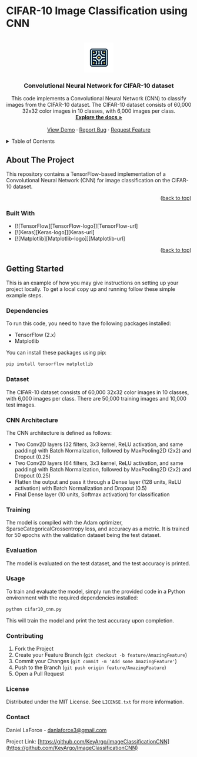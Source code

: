 # CIFAR-10 Image Classification using CNN

<!-- PROJECT LOGO -->
<br />
<div align="center">
  <a href="https://github.com/KeyArgo/ImageClassificationCNN">
    <img src="images/logo.png" alt="Logo" width="80" height="80">
  </a>

<h3 align="center">Convolutional Neural Network for CIFAR-10 dataset</h3>

  <p align="center">
    This code implements a Convolutional Neural Network (CNN) to classify images from the CIFAR-10 dataset. The CIFAR-10 dataset consists of 60,000 32x32 color images in 10 classes, with 6,000 images per class.
    <br />
    <a href="https://github.com/KeyArgo/ImageClassificationCNN"><strong>Explore the docs »</strong></a>
    <br />
    <br />
    <a href="https://github.com/KeyArgo/ImageClassificationCNN">View Demo</a>
    ·
    <a href="https://github.com/KeyArgo/ImageClassificationCNN/issues">Report Bug</a>
    ·
    <a href="https://github.com/KeyArgo/ImageClassificationCNN/issues">Request Feature</a>
  </p>
</div>



<!-- TABLE OF CONTENTS -->
<details>
  <summary>Table of Contents</summary>
  <ol>
    <li>
      <a href="#about-the-project">About The Project</a>
      <ul>
        <li><a href="#built-with">Built With</a></li>
      </ul>
    </li>
    <li>
      <a href="#getting-started">Getting Started</a>
      <ul>
        <li><a href="#prerequisites">Prerequisites</a></li>
        <li><a href="#installation">Installation</a></li>
      </ul>
    </li>
    <li><a href="#usage">Usage</a></li>
    <li><a href="#roadmap">Roadmap</a></li>
    <li><a href="#contributing">Contributing</a></li>
    <li><a href="#license">License</a></li>
    <li><a href="#contact">Contact</a></li>
    <li><a href="#acknowledgments">Acknowledgments</a></li>
  </ol>
</details>



<!-- ABOUT THE PROJECT -->
## About The Project

This repository contains a TensorFlow-based implementation of a Convolutional Neural Network (CNN) for image classification on the CIFAR-10 dataset.

<p align="right">(<a href="#readme-top">back to top</a>)</p>



### Built With

* [![TensorFlow][TensorFlow-logo]][TensorFlow-url]
* [![Keras][Keras-logo]][Keras-url]
* [![Matplotlib][Matplotlib-logo]][Matplotlib-url]

<p align="right">(<a href="#readme-top">back to top</a>)</p>



<!-- GETTING STARTED -->
## Getting Started

This is an example of how you may give instructions on setting up your project locally.
To get a local copy up and running follow these simple example steps.

### Dependencies

To run this code, you need to have the following packages installed:

- TensorFlow (2.x)
- Matplotlib

You can install these packages using pip:

```bash
pip install tensorflow matplotlib
```

### Dataset

The CIFAR-10 dataset consists of 60,000 32x32 color images in 10 classes, with 6,000 images per class. There are 50,000 training images and 10,000 test images.

### CNN Architecture

The CNN architecture is defined as follows:

- Two Conv2D layers (32 filters, 3x3 kernel, ReLU activation, and same padding) with Batch Normalization, followed by MaxPooling2D (2x2) and Dropout (0.25)
- Two Conv2D layers (64 filters, 3x3 kernel, ReLU activation, and same padding) with Batch Normalization, followed by MaxPooling2D (2x2) and Dropout (0.25)
- Flatten the output and pass it through a Dense layer (128 units, ReLU activation) with Batch Normalization and Dropout (0.5)
- Final Dense layer (10 units, Softmax activation) for classification

### Training

The model is compiled with the Adam optimizer, SparseCategoricalCrossentropy loss, and accuracy as a metric. It is trained for 50 epochs with the validation dataset being the test dataset.

### Evaluation

The model is evaluated on the test dataset, and the test accuracy is printed.

### Usage

To train and evaluate the model, simply run the provided code in a Python environment with the required dependencies installed:

```python
python cifar10_cnn.py
```

This will train the model and print the test accuracy upon completion.

### Contributing

1. Fork the Project
2. Create your Feature Branch (`git checkout -b feature/AmazingFeature`)
3. Commit your Changes (`git commit -m 'Add some AmazingFeature'`)
4. Push to the Branch (`git push origin feature/AmazingFeature`)
5. Open a Pull Request

### License

Distributed under the MIT License. See `LICENSE.txt` for more information.

### Contact

Daniel LaForce - danlaforce3@gmail.com

Project Link: [https://github.com/KeyArgo/ImageClassificationCNN](https://github.com/KeyArgo/ImageClassificationCNN)


<!-- MARKDOWN LINKS & IMAGES -->
<!-- https://www.markdownguide.org/basic-syntax/#reference-style-links -->
[contributors-shield]: https://img.shields.io/github/contributors/KeyArgo/ImageClassificationCNN.svg?style=for-the-badge
[contributors-url]: https://github.com/KeyArgo/ImageClassificationCNN/graphs/contributors
[forks-shield]: https://img.shields.io/github/forks/KeyArgo/ImageClassificationCNN.svg?style=for-the-badge
[forks-url]: https://github.com/KeyArgo/ImageClassificationCNN/network/members
[stars-shield]: https://img.shields.io/github/stars/KeyArgo/ImageClassificationCNN.svg?style=for-the-badge
[stars-url]: https://github.com/KeyArgo/ImageClassificationCNN/stargazers
[issues-shield]: https://img.shields.io/github/issues/KeyArgo/ImageClassificationCNN.svg?style=for-the-badge
[issues-url]: https://github.com/KeyArgo/ImageClassificationCNN/issues
[license-shield]: https://img.shields.io/github/license/KeyArgo/ImageClassificationCNN.svg?style=for-the-badge
[license-url]: https://github.com/KeyArgo/ImageClassificationCNN/blob/master/LICENSE.txt
[linkedin-shield]: https://img.shields.io/badge/-LinkedIn-black.svg?style=for-the-badge&logo=linkedin&colorB=555
[linkedin-url]: https://linkedin.com/in/danlaforce
[product-screenshot]: images/screenshot.png
[Next.js]: https://img.shields.io/badge/next.js-000000?style=for-the-badge&logo=nextdotjs&logoColor=white
[Next-url]: https://nextjs.org/
[React.js]: https://img.shields.io/badge/React-20232A?style=for-the-badge&logo=react&logoColor=61DAFB
[React-url]: https://reactjs.org/
[Vue.js]: https://img.shields.io/badge/Vue.js-35495E?style=for-the-badge&logo=vuedotjs&logoColor=4FC08D
[Vue-url]: https://vuejs.org/
[Angular.io]: https://img.shields.io/badge/Angular-DD0031?style=for-the-badge&logo=angular&logoColor=white
[Angular-url]: https://angular.io/
[Svelte.dev]: https://img.shields.io/badge/Svelte-4A4A55?style=for-the-badge&logo=svelte&logoColor=FF3E00
[Svelte-url]: https://svelte.dev/
[Laravel.com]: https://img.shields.io/badge/Laravel-FF2D20?style=for-the-badge&logo=laravel&logoColor=white
[Laravel-url]: https://laravel.com
[Bootstrap.com]: https://img.shields.io/badge/Bootstrap-563D7C?style=for-the-badge&logo=bootstrap&logoColor=white
[Bootstrap-url]: https://getbootstrap.com
[JQuery.com]: https://img.shields.io/badge/jQuery-0769AD?style=for-the-badge&logo=jquery&logoColor=white
[JQuery-url]: https://jquery.com 

